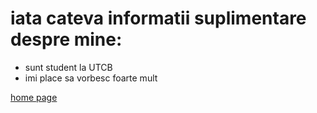 # iata cateva informatii suplimentare despre mine:
- sunt student la UTCB
- imi place sa vorbesc foarte mult

[home page](index.md)
